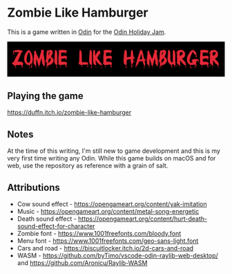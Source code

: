 # Zombie Like Hamburger

This is a game written in [Odin](https://odin-lang.org/) for the [Odin Holiday Jam](https://itch.io/jam/odin-holiday-jam).

![Zombie Like Hamburger](screenshot.png)

## Playing the game

https://duffn.itch.io/zombie-like-hamburger

## Notes

At the time of this writing, I'm still new to game development and this is my very first time writing any Odin. While this game builds on macOS and for web, use the repository as reference with a grain of salt.

## Attributions

- Cow sound effect - https://opengameart.org/content/yak-imitation
- Music - https://opengameart.org/content/metal-song-energetic
- Death sound effect - https://opengameart.org/content/hurt-death-sound-effect-for-character
- Zombie font - https://www.1001freefonts.com/bloody.font
- Menu font - https://www.1001freefonts.com/geo-sans-light.font
- Cars and road - https://biscuitlocker.itch.io/2d-cars-and-road
- WASM - https://github.com/byTimo/vscode-odin-raylib-web-desktop/ and https://github.com/Aronicu/Raylib-WASM
